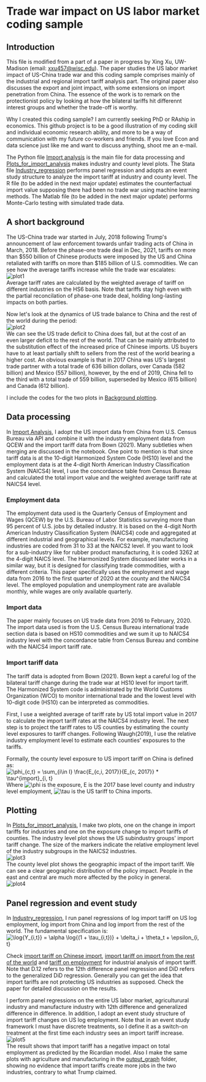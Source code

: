 # Trade war impact on US labor market coding sample
## Introduction
This file is modified from a part of a paper in progress by Xing Xu, UW-Madison (email: xxu457@wisc.edu). The paper studies the US labor market impact of US-China trade war and this coding sample comprises mainly of the industrial and regional import tariff analysis part. The original paper also discusses the export and joint impact, with some extensions on import penetration from China. The essence of the work is to remark on the protectionist policy by looking at how the bilateral tariffs hit differennt interest groups and whether the trade-off is worthy.

Why I created this coding sample? I am currently seeking PhD or RAship in economics. This github project is to be a good illustration of my coding skill and individual economic research ability, and more to be a way of communication with my future co-workers and friends. If you love Econ and data science just like me and want to discuss anything, shoot me an e-mail.

The Python file [Import analysis](Import%20analysis.ipynb) is the main file for data processing and [Plots_for_import_analysis](Plots_for_import_analysis.ipynb) makes industry and county level plots. The Stata file [Industry_regression](import_industry_analysis.do) performs panel regression and adopts an event study structure to analyze the import tariff at industry and county level. The R file (to be added in the next major update) estimates the counterfactual import value supposing there had been no trade war using machine learning methods. The Matlab file (to be added in the next major update) performs Monte-Carlo testing with simulated trade data. 

## A short background
The US-China trade war started in July, 2018 following Trump's announcement of law enforcement towards unfair trading acts of China in March, 2018. Before the phase-one trade deal in Dec, 2021, tariffs on more than $550 billion of Chinese products were imposed by the US and China retaliated with tariffs on more than $185 billion of U.S. commodities. We can see how the average tariffs increase while the trade war escalates:\
![plot1](output_graph/US-CN_trade_war_tariff.svg)\
Average tariff rates are calculated by the weighted average of tariff on different industries on the HS6 basis. Note that tariffs stay high even with the partial reconcilation of phase-one trade deal, holding long-lasting impacts on both parties.

Now let's look at the dynamics of US trade balance to China and the rest of the world during the period:\
![plot2](output_graph/US_trade_balance.svg)\
We can see the US trade deficit to China does fall, but at the cost of an even larger deficit to the rest of the world. That can be mainly attributed to the substitution effect of the increased price of Chinese imports. US buyers have to at least partially shift to sellers from the rest of the world bearing a higher cost. An obvious example is that in 2017 China was US's largest trade partner with a total trade of 636 billion dollars, over Canada (582 billion) and Mexico (557 billion), however, by the end of 2019, China fell to the third with a total trade of 559 billion, superseded by Mexico (615 billion) and Canada (612 billion).

I include the codes for the two plots in [Background plotting](Background_plotting.ipynb).

## Data processing
In [Import Analysis](https://github.com/2xu2/Coding-sample/blob/main/Import%20analysis.ipynb), I adopt the US import data from China from U.S. Census Bureau via API and combine it with the industry employment data from QCEW and the import tariff data from Bown (2021). Many subtleties when merging are discussed in the notebook. One point to mention is that since tariff data is at the 10-digit Harmonized System Code (HS10) level and the employment data is at the 4-digit North American Industry Classification System (NAICS4) level, I use the concordance table from Census Bureau and calculated the total import value and the weighted average tariff rate at NAICS4 level. 

### Employment data
The employment data used is the Quarterly Census of Employment and Wages (QCEW) by the U.S. Bureau of Labor Statistics surveying more than 95 percent of U.S. jobs by detailed industry. It is based on the 4-digit North American Industry Classification System (NAICS4) code and aggregated at different industrial and geographical levels. For example, manufacturing industries are coded from 31 to 33 at the NAICS2 level. If you want to look for a sub-industry like for rubber product manufacturing, it is coded 3262 at the 4-digit NAICS level. The Harmonized System discussed later works in a similar way, but it is designed for classifying trade commodities, with a different criteria. This paper specifically uses the employment and wage data from 2016 to the first quarter of 2020 at the county and the NAICS4 level. The employed population and unemployment rate are available monthly, while wages are only available quarterly.

### Import data
The paper mainly focuses on US trade data from 2016 to February, 2020. The import data used is from the U.S. Census Bureau international trade section data is based on HS10 commodities and we sum it up to NAICS4 industry level with the concordance table from Census Bureau and combine with the NAICS4 import tariff rate.

### Import tariff data
The tariff data is adopted from Bown (2021). Bown kept a careful log of the bilateral tariff change during the trade war at HS10 level for import tariff. The Harmonized System code is administrated by the World Customs Organization (WCO) to monitor international trade and the lowest level with 10-digit code (HS10) can be interpreted as commodities.

First, I use a weighted average of tariff rate by US total import value in 2017 to calculate the import tariff rates at the NAICS4 industry level. The next step is to project the tariff rates to US counties by estimating the county level exposures to tariff changes. Following Waugh(2019), I use the relative industry employment level to estimate each counties' exposures to the tariffs. 

Formally, the county level exposure to US import tariff on China is defined as:\
![\phi_{c,t} =  \sum_{i\in I} \frac{E_{c,i, 2017}}{E_{c, 2017}} * \tau^{import}_{i, t}](https://render.githubusercontent.com/render/math?math=%5Clarge+%5Cdisplaystyle+%5Cphi_%7Bc%2Ct%7D+%3D++%5Csum_%7Bi%5Cin+I%7D+%5Cfrac%7BE_%7Bc%2Ci%2C+2017%7D%7D%7BE_%7Bc%2C+2017%7D%7D+%2A+%5Ctau%5E%7Bimport%7D_%7Bi%2C+t%7D%0A)\
Where ![\phi](https://render.githubusercontent.com/render/math?math=%5Clarge+%5Cdisplaystyle+%5Cphi%0A) is the exposure, E is the 2017 base level county and industry level employment, ![\tau](https://render.githubusercontent.com/render/math?math=%5Clarge+%5Cdisplaystyle+%5Ctau%0A) is the US tariff to China imports.

## Plotting
In [Plots_for_import_analysis](https://github.com/2xu2/Coding-sample/blob/main/Plots_for_import_analysis.ipynb), I make two plots, one on the change in import tariffs for industries and one on the exposure change to import tariffs of counties. 
The industry level plot shows the US subindustry groups' import tariff change. The size of the markers indicate the relative employment level of the industry subgroups in the NAICS2 industries.\
![plot3](output_graph/US_industry_import_tariff_change.svg)\
The county level plot shows the geographic impact of the import tariff. We can see a clear geographic distribution of the policy impact. People in the east and central are much more affected by the policy in general.\
![plot4](output_graph/County_import_tariff_exposure.svg)

## Panel regression and event study
In [Industry_regression](import_industry_analysis.do), I run panel regressions of log import tariff on US log employment, log import from China and log import from the rest of the world. The fundamental specification is:\
![  \log{Y_{i,t}} = \alpha \log{(1 + \tau_{i,t})}  + \delta_i + \theta_t + \epsilon_{i, t}
](https://render.githubusercontent.com/render/math?math=%5Cdisplaystyle+++%5Clog%7BY_%7Bi%2Ct%7D%7D+%3D+%5Calpha+%5Clog%7B%281+%2B+%5Ctau_%7Bi%2Ct%7D%29%7D++%2B+%5Cdelta_i+%2B+%5Ctheta_t+%2B+%5Cepsilon_%7Bi%2C+t%7D%0A)

Check [import tariff on Chinese import](regression_results/importCN_analysis.txt), [import tariff on import from the rest of the world](regression_results/importROW_analysis.txt) and [tariff on employment](regression_results/industry_import_analysis.txt) for industrial analysis of import tariff. Note that D.12 refers to the 12th difference panel regression and DiD refers to the generalized DiD regression. Generally you can get the idea that import tariffs are not protecting US industries as supposed. Check the paper for detailed discussion on the results.

I perform panel regressions on the entire US labor market, agriculturural industry and manufacture industry with 12th difference and generalized difference in difference. In addition, I adopt an event study structure of import tariff changes on US log employment. Note that in an event study framework I must have discrete treatments, so I define it as a switch-on treatment at the first time each industry sees an import tariff increase.\
![plot5](output_graph/import_eventstudy.svg)\
The result shows that import tariff has a negative impact on total employment as predicted by the Ricardian model. Also I make the same plots with agriculture and manufacturing in the [output_graph](output_graph) folder, showing no evidence that import tariffs create more jobs in the two industries, contrary to what Trump claimed.
